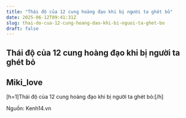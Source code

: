 ```yaml
---
title: "Thái độ của 12 cung hoàng đạo khi bị người ta ghét bỏ"
date: 2025-06-12T09:41:31Z
slug: thai-do-cua-12-cung-hoang-dao-khi-bi-nguoi-ta-ghet-bo
draft: false
---
```


## Thái độ của 12 cung hoàng đạo khi bị người ta ghét bỏ

## Miki_love

[h=1]Thái độ của 12 cung hoàng đạo khi bị người ta ghét bỏ:[/h]

Nguồn: Kenh14.vn